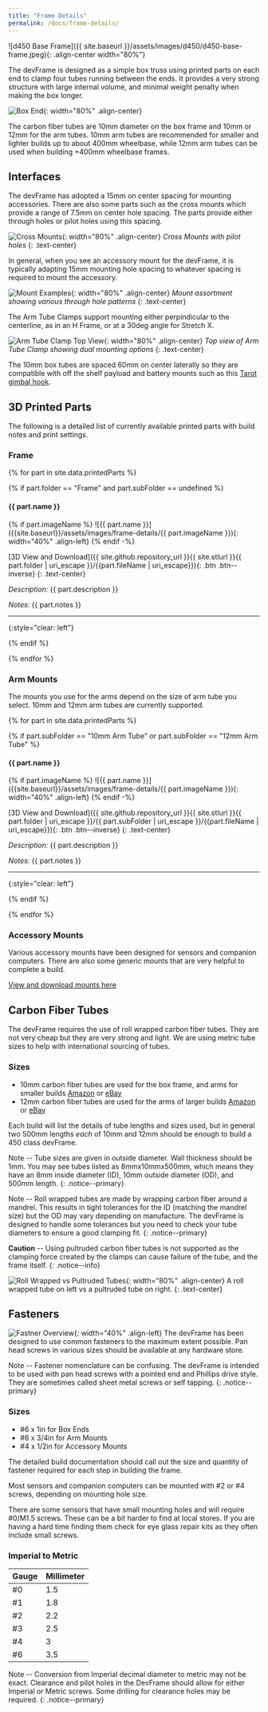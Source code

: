 ```yaml
---
title: "Frame Details"
permalink: /docs/frame-details/
---
```

![d450 Base Frame]({{ site.baseurl }}/assets/images/d450/d450-base-frame.jpeg){: .align-center width="80%"}

The devFrame is designed as a simple box truss using printed parts on each end to clamp four tubes running between the ends.  It provides a very strong structure with large internal volume, and minimal weight penalty when making the box longer. 

![Box End]({{site.baseurl}}/assets/images/devFrame-front-wide.jpeg){: width="80%" .align-center}

The carbon fiber tubes are 10mm diameter on the box frame and 10mm or 12mm for the arm tubes.  10mm arm tubes are recommended for smaller and lighter builds up to about 400mm wheelbase, while 12mm arm tubes can be used when building +400mm wheelbase frames.

## Interfaces
The devFrame has adopted a 15mm on center spacing for mounting accessories.  There are also some parts such as the cross mounts which provide a range of 7.5mm on center hole spacing.  The parts provide either through holes or pilot holes using this spacing.

![Cross Mounts]({{site.baseurl}}/assets/images/frame-details/cross-mount-x2.jpeg){: width="80%" .align-center} *Cross Mounts with pilot holes*
{: .text-center} 

In general, when you see an accessory mount for the devFrame, it is typically adapting 15mm mounting hole spacing to whatever spacing is required to mount the accessory.

![Mount Examples]({{site.baseurl}}/assets/images/frame-details/mount-examples.jpeg){: width="80%" .align-center} *Mount assortment showing various through hole patterns*
{: .text-center}

The Arm Tube Clamps support mounting either perpindicular to the centerline, as in an H Frame, or at a 30deg angle for Stretch X.

![Arm Tube Clamp Top View]({{site.baseurl}}/assets/images/frame-details/arm-tube-clamp-top.jpeg){: width="80%" .align-center} *Top view of Arm Tube Clamp showing dual mounting options*
{: .text-center}

The 10mm box tubes are spaced 60mm on center laterally so they are compatible with off the shelf payload and battery mounts such as this [Tarot gimbal hook](https://www.amazon.com/dp/B00V7P3K9A/). 

## 3D Printed Parts
The following is a detailed list of currently available printed parts with build notes and print settings.

### Frame 
{% for part in site.data.printedParts %}

{% if part.folder == "Frame" and part.subFolder == undefined %}

#### {{ part.name }}

{% if part.imageName %}
![{{ part.name }}]({{site.baseurl}}/assets/images/frame-details/{{ part.imageName }}){: width="40%" .align-left}
{% endif -%}

[3D View and Download]({{ site.github.repository_url }}{{ site.stlurl }}{{ part.folder | uri_escape }}/{{part.fileName | uri_escape}}){: .btn .btn--inverse}
{: .text-center}

*Description:*  {{ part.description }} 

*Notes:*  {{ part.notes }}

---
{:style="clear: left"} 

{% endif %}

{% endfor %}

### Arm Mounts
The mounts you use for the arms depend on the size of arm tube you select.  10mm and 12mm arm tubes are currently supported.

{% for part in site.data.printedParts %}

{% if part.subFolder == "10mm Arm Tube" or part.subFolder == "12mm Arm Tube" %}

#### {{ part.name }} 

{% if part.imageName %}
![{{ part.name }}]({{site.baseurl}}/assets/images/frame-details/{{ part.imageName }}){: width="40%" .align-left}
{% endif -%}

[3D View and Download]({{ site.github.repository_url }}{{ site.stlurl }}{{ part.folder | uri_escape }}/{{ part.subFolder | uri_escape }}/{{part.fileName | uri_escape}}){: .btn .btn--inverse}
{: .text-center}

*Description:*  {{ part.description }} 

*Notes:*  {{ part.notes }}

---
{:style="clear: left"} 

{% endif %}

{% endfor %}

### Accessory Mounts
Various accessory mounts have been designed for sensors and companion computers.  There are also some generic mounts that are very helpful to complete a build.

[View and download mounts here](https://github.com/goodrobots/devFrame/tree/master/stl/Accessory%20Mounts)


## Carbon Fiber Tubes
The devFrame requires the use of roll wrapped carbon fiber tubes.  They are not very cheap but they are very strong and light.  We are using metric tube sizes to help with international sourcing of tubes.
### Sizes 
- 10mm carbon fiber tubes are used for the box frame, and arms for smaller builds [Amazon](https://www.amazon.com/dp/B015Z1RU6U/) or [eBay](https://www.ebay.com/itm/2pcs-10MM-OD-X-8MM-ID-X-500MM-100-Roll-Wrapped-Carbon-Fiber-Tube-3K-Glossy-US/133002010164)
- 12mm carbon fiber tubes are used for the arms of larger builds [Amazon](https://www.amazon.com/dp/B00TF8V05W/) or [eBay](https://www.ebay.com/itm/1-4pcs-12MM-OD-X-10MM-ID-X-500MM-100-Roll-Wrapped-Carbon-Fiber-Tube-3K-Tubing-/132362184137)

Each build will list the details of tube lengths and sizes used, but in general two 500mm lengths *each* of 10mm and 12mm should be enough to build a 450 class devFrame.

Note -- Tube sizes are given in outside diameter.  Wall thickness should be 1mm.  You may see tubes listed as 8mmx10mmx500mm, which means they have an 8mm inside diameter (ID), 10mm outside diameter (OD), and 500mm length.
{: .notice--primary}

Note -- Roll wrapped tubes are made by wrapping carbon fiber around a mandrel.  This results in tight tolerances for the ID (matching the mandrel size) but the OD may vary depending on manufacture.  The devFrame is designed to handle some tolerances but you need to check your tube diameters to ensure a good clamping fit. 
{: .notice--primary}

**Caution** -- Using pultruded carbon fiber tubes is not supported as the clamping force created by the clamps can cause failure of the tube, and the frame itself.
{: .notice--info}

![Roll Wrapped vs Pultruded Tubes]({{site.baseurl}}/assets/images/frame-details/roll-wrapped-vs-pultruded.jpeg){: width="80%" .align-center} A roll wrapped tube on left vs a pultruded tube on right.
{: .text-center}  

## Fasteners
![Fastner Overview]({{site.baseurl}}/assets/images/frame-details/fastener-overview.jpeg){: width="40%" .align-left} The devFrame has been designed to use common fasteners to the maximum extent possible.  Pan head screws in various sizes should be available at any hardware store.

Note -- Fastener nomenclature can be confusing.  The devFrame is intended to be used with pan head screws with a pointed end and Phillips drive style.  They are sometimes called sheet metal screws or self tapping.
{: .notice--primary}

### Sizes
- #6 x 1in for Box Ends
- #6 x 3/4in for Arm Mounts
- #4 x 1/2in for Accessory Mounts

The detailed build documentation should call out the size and quantity of fastener required for each step in building the frame.

Most sensors and companion computers can be mounted with #2 or #4 screws, depending on mounting hole size. 

There are some sensors that have small mounting holes and will require #0/M1.5 screws.  These can be a bit harder to find at local stores.  If you are having a hard time finding them check for eye glass repair kits as they often include small screws.

### Imperial to Metric 

Gauge | Millimeter
--- | ---
#0 | 1.5
#1 | 1.8
#2 | 2.2
#3 | 2.5
#4 | 3
#6 | 3.5

Note -- Conversion from Imperial decimal diameter to metric may not be exact.  Clearance and pilot holes in the DevFrame should allow for either Imperial or Metric screws.  Some drilling for clearance holes may be required.
{: .notice--primary}